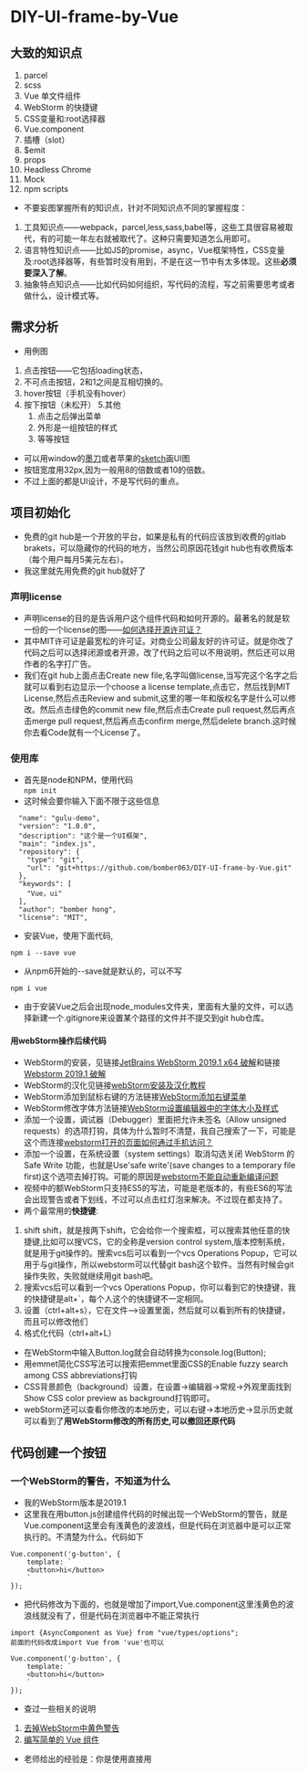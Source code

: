 # DIY-UI-frame-by-Vue
## 大致的知识点
1. parcel
2. scss
3. Vue 单文件组件
4. WebStorm 的快捷键
5. CSS变量和:root选择器
6. Vue.component
7. 插槽（slot）
8. $emit
9. props
10. Headless Chrome
11. Mock
12. npm scripts
* 不要妄图掌握所有的知识点，针对不同知识点不同的掌握程度：
1. 工具知识点——webpack，parcel,less,sass,babel等，这些工具很容易被取代，有的可能一年左右就被取代了。这种只需要知道怎么用即可。
2. 语言特性知识点——比如JS的promise，async，Vue框架特性，CSS变量及:root选择器等，有些暂时没有用到，不是在这一节中有太多体现。这些**必须要深入了解**。
3. 抽象特点知识点——比如代码如何组织，写代码的流程，写之前需要思考或者做什么，设计模式等。
## 需求分析
* 用例图
1. 点击按钮——它包括loading状态，
2. 不可点击按钮，2和1之间是互相切换的。
3. hover按钮（手机没有hover）
4. 按下按钮（未松开）
5.其他
   1. 点击之后弹出菜单
   2. 外形是一组按钮的样式
   3. 等等按钮
* 可以用window的[墨刀](https://modao.cc/)或者苹果的[sketch](http://www.sketchcn.com/)画UI图
* 按钮宽度用32px,因为一般用8的倍数或者10的倍数。
* 不过上面的都是UI设计，不是写代码的重点。
## 项目初始化
* 免费的git hub是一个开放的平台，如果是私有的代码应该放到收费的gitlab brakets，可以隐藏你的代码的地方，当然公司原因花钱git hub也有收费版本（每个用户每月5美元左右）。
* 我这里就先用免费的git hub就好了
### 声明license
* 声明license的目的是告诉用户这个组件代码和如何开源的。最著名的就是软一份的一个license的图——[如何选择开源许可证？](http://www.ruanyifeng.com/blog/2011/05/how_to_choose_free_software_licenses.html)
* 其中MIT许可证是最宽松的许可证。对商业公司最友好的许可证。就是你改了代码之后可以选择闭源或者开源，改了代码之后可以不用说明，然后还可以用作者的名字打广告。
* 我们在git hub上面点击Create new file,名字叫做license,当写完这个名字之后就可以看到右边显示一个choose a license template,点击它，然后找到MIT License,然后点击Review and submit,这里的哪一年和版权名字是什么可以修改。然后点击绿色的commit new file,然后点击Create pull
request,然后再点击merge pull request,然后再点击confirm merge,然后delete branch.这时候你去看Code就有一个License了。
### 使用库
* 首先是node和NPM，使用代码   
`npm init`
* 这时候会要你输入下面不限于这些信息
```
  "name": "gulu-demo",
  "version": "1.0.0",
  "description": "这个是一个UI框架",
  "main": "index.js",
  "repository": {
    "type": "git",
    "url": "git+https://github.com/bomber063/DIY-UI-frame-by-Vue.git"
  },
  "keywords": [
    "Vue，ui"
  ],
  "author": "bomber hong",
  "license": "MIT",
```
* 安装Vue，使用下面代码,
```
npm i --save vue 
```
* 从npm6开始的--save就是默认的，可以不写
```
npm i vue
```
* 由于安装Vue之后会出现node_modules文件夹，里面有大量的文件，可以选择新建一个.gitignore来设置某个路径的文件并不提交到git hub仓库。
#### 用webStorm操作后续代码
* WebStorm的安装，见链接[JetBrains WebStorm 2019.1 x64 破解](http://www.bcniubi.cn/221)和链接[Webstorm 2019.1 破解](https://blog.csdn.net/fu983531588/article/details/89312799)
* WebStorm的汉化见链接[webStorm安装及汉化教程](https://blog.csdn.net/qq_33915006/article/details/79696319)
* WebStorm添加到鼠标右键的方法链接[WebStorm添加右键菜单](https://www.jianshu.com/p/de8f31e11dea)
* WebStorm修改字体方法链接[WebStorm设置编辑器中的字体大小及样式](https://www.cnblogs.com/dzlishen/p/4253280.html)
* 添加一个设置，调试器（Debugger）里面把允许未签名（Allow unsigned requests）的选项打钩，具体为什么暂时不清楚，我自己搜索了一下，可能是这个而连接[webstorm打开的页面如何通过手机访问？](https://blog.csdn.net/qq_28296925/article/details/94602731)
* 添加一个设置，在系统设置（system settings）取消勾选关闭 WebStorm 的 Safe Write 功能，也就是Use'safe write'(save changes to a temporary file first)这个选项去掉打钩。可能的原因是[webstorm不能自动重新编译问题](https://blog.csdn.net/qq_34149935/article/details/79224263)
* 视频中的额WebStorm只支持ES5的写法，可能是老版本的，有些ES6的写法会出现警告或者下划线，不过可以点击红灯泡来解决。不过现在都支持了。
* 两个最常用的**快捷键**:
1. shift shift，就是按两下shift，它会给你一个搜索框，可以搜索其他任意的快捷键,比如可以搜VCS，它的全称是version control system,版本控制系统，就是用于git操作的。搜索vcs后可以看到一个vcs Operations Popup，它可以用于与git操作，所以webstorm可以代替git bash这个软件。当然有时候会git操作失败，失败就继续用git bash吧。
2. 搜索vcs后可以看到一个vcs Operations Popup，你可以看到它的快捷键，我的快捷键是alt+`，每个人这个的快捷键不一定相同。
3. 设置（ctrl+alt+s），它在文件——>设置里面，然后就可以看到所有的快捷键，而且可以修改他们
4. 格式化代码（ctrl+alt+L）
* 在WebStorm中输入Button.log就会自动转换为console.log(Button);
* 用emmet简化CSS写法可以搜索把emmet里面CSS的Enable fuzzy search among CSS abbreviations打钩
* CSS背景颜色（background）设置，在设置->编辑器->常规->外观里面找到Show CSS color preview as background打钩即可。
* webStorm还可以查看你修改的本地历史，可以右键->本地历史->显示历史就可以看到了**用WebStorm修改的所有历史,可以撤回还原代码**
## 代码创建一个按钮
### 一个WebStorm的警告，不知道为什么
* 我的WebStorm版本是2019.1
* 这里我在用button.js创建组件代码的时候出现一个WebStorm的警告，就是Vue.component这里会有浅黄色的波浪线，但是代码在浏览器中是可以正常执行的。不清楚为什么。代码如下
```
Vue.component('g-button', {
    template: `
    <button>hi</button>
    `
});
```
* 把代码修改为下面的，也就是增加了import,Vue.component这里浅黄色的波浪线就没有了，但是代码在浏览器中不能正常执行
```
import {AsyncComponent as Vue} from "vue/types/options";
前面的代码改成import Vue from 'vue'也可以

Vue.component('g-button', {
    template: `
    <button>hi</button>
    `
});
```
* 查过一些相关的说明
1. [去掉WebStorm中黄色警告](https://blog.csdn.net/qq_30091939/article/details/88568456)
2. [编写简单的 Vue 组件](https://www.jianshu.com/p/cf9dbeeb004f)
* 老师给出的经验是：你是使用直接用 <script> 引入的，而WebStorm以为你是通过npm包引入（这种方式应该是需要你声明一下import Vue from 'vue'），所以给你这个提示，所以.......在当前状况下可以无视这个波浪线
### 这个webStorm的警告先这样，继续写组件及样式
* 全局组件的说明见[链接](https://cn.vuejs.org/v2/guide/components.html?#%E7%BB%84%E4%BB%B6%E7%9A%84%E7%BB%84%E7%BB%87)
* 全局注册的组件可以用在其被注册之后的任何 (通过 new Vue) 新创建的 Vue 根实例，也包括其组件树中的所有子组件的模板中。
* 这里的简单代码示例就是在JS中
```
Vue.component('g-button', {
    template: `
    <button>hi</button>
    `
});
```
* 在HTML中实例化这个Vue，挂在到#app这个标签上
```
    new Vue({
        el:'#app',
    })
```
* 增加样式
```
        *{
            box-sizing: border-box;
            padding: 0px;
            margin: 0px;
        }
```
* 为了统一一些CSS的属性值，我们用到CSS变量及:root
* 这里用到CSS的伪类,[:root](https://developer.mozilla.org/zh-CN/docs/Web/CSS/:root)这个 CSS 伪类匹配文档树的根元素。对于 HTML 来说，:root 表示 <html> 元素，除了优先级更高之外，与 html 选择器相同。
* 在声明全局 [CSS 变量](https://developer.mozilla.org/zh-CN/docs/Web/CSS/--*)时 :root 会很有用,带有前缀--的属性名，比如--example--name，表示的是带有值的自定义属性，其可以通过 var 函数在全文档范围内复用的。
* [:active](https://developer.mozilla.org/zh-CN/docs/Web/CSS/:active) CSS伪类匹配被用户激活的元素。它让页面能在浏览器监测到激活时给出反馈。当用鼠标交互时，它代表的是用户按下按键和松开按键之间的时间
* :root的兼容性说明请查看[canIUse网站](https://www.caniuse.com/)
* 这个:root其实就是html选择器。改成html是一样的。
```
        :root{
            --button-height:32px;
            --font-size:14px;
            --button-bg:white;
            --button-active-bg:#eee;
            --border-radius:4px;
            --color:#333;
            --border-color:#999;
            --border-color-hover:#666;
        }
        body{
            font-size:var(--font-size);
        }
        #app{
            margin:20px;
        }
        .g-button{
            font-size: var(--font-size);
            height:var(--button-height);
            padding: 0 1em;
            border-radius:var(--border-radius);
            border:1px solid var(--border-color);
            background: var(--button-bg);
        }
        .g-button:hover{
            border-color: var(--border-color-hover);
        }
        .g-button:active{
            background: var(--button-active-bg);
        }
        .g-button:focus{
            outline: none;//这里是不显示默认蓝色的边框，后续在加focus的样式
        }
```
* 这里WebStorm会认为g-button这个选择器没有使用过，因为我们是在另外一个JS文件里面使用的，所以这个软件查询不到，这个可以忽略。
### 代码组合到一个文件里面
* 目前的代码是分散的，比如
1. JS是写在单独的button.js文件里面。
2. HTML是写在button.js的template里面。
3. 样式写到index.html的style标签里面。
* Vue是可以使用[单文件组件的](https://cn.vuejs.org/v2/guide/single-file-components.html#ad)，也就是**可以用一个文件表示这三种语言，但是需要先引入webpack或者[parcel](https://parceljs.org/)**，目前先用parcel。
* 根据[parcel开始](https://zh.parceljs.org/getting_started.html)里面的安装进行安装
* 前面的Vue的安装是给用户使用的，所以不需要加-D，因为**-D是给开发者使用的,D的意思就是development**，具体见这个链接[npm install -S -D -g 有什么区别](https://www.jianshu.com/p/2e7f3b69e51e)
```
npm i -D parcel-bundler
```
* 创建一个src文件夹。然后把index.html里面的下面的Vue代码拷贝到这个文件里面的app.js里面去。
```
new Vue({
    el: '#app',
})
```
* 在index.html中引入vue的和引入button.js的script代码也可以删除，从app.js里面import来引入
* 删除index.html中的下面行代码
```
<script src="./node_modules/vue/dist/vue.min.js"></script>
<script src="./button.js"></script>
```
* 但是需要引入app.js这个文件，因为所有的**入口全都从这个app.js进入**
```
<script src="./src/app.js"></script>
```
* 这个app.js需要加入vue的引入，通过下面代码
```
import Vue from 'vue'
```
* 它的完整写法是把整个目录写进入，但是import...from...的from命令后面可以跟很多路径格式，若只给出vue，axios这样的包名，则会自动到node_modules中加载；若给出相对路径及文件前缀，则到指定位置寻找。所以可以忽略掉路径，详细省略路径的原因见[链接import Vue from 'vue'](https://blog.csdn.net/bujiongdan/article/details/81416100)，完整的写法
```
import Vue from "../node_modules/vue/dist/vue.js";
```
* 可以看到之前的入口由script里面的src引入，现在通过import引入。
* 在src里面在创建一个**button.vue，包括了html（用template标签），css（用style标签），js（用script标签）的三个代码，**把前面的代码拷贝过来**稍作修改即可**。
* script里面只需要用`export default {}`,style中使用SCSS代码稍微修改下，[这里的`&`是SCSS的语法](https://www.html.cn/doc/sass/#parent-selector),它代表引用父选择器。
* 此时的button.js可以删除掉了
* button.vue此时的代码
* 这里用到了style的[lang属性](https://developer.mozilla.org/zh-CN/docs/Web/HTML/Global_attributes/lang)
```
<template>
    <button class="g-button">按钮</button>
</template>
<script>
    export default {

    }
</script>
<style lang="scss">
    .g-button{
        font-size: var(--font-size);
        height:var(--button-height);
        padding: 0 1em;
        border-radius:var(--border-radius);
        border:1px solid var(--border-color);
        background: var(--button-bg);
        &:hover{
            border-color: var(--border-color-hover);
        }
        &:active{
            background: var(--button-active-bg);
        }
        &:focus{
            outline: none;//这里是不显示默认蓝色的边框，后续在加focus的样式
        }
    }
</style>
```
* 这里用到全局注册的组件[Vue.component](https://cn.vuejs.org/v2/api/#Vue-component)，整个app.js代码修改为
```
import Vue from 'vue'
import Button from './button'

Vue.component('g-button',Button)

new Vue({
    el: '#app',
})
```
* 最后我们需要运行parcel打包代码运行后才可以生效。**需要写入完整路径,window用户还需要在后面加上index.html，不然可能会有No entres found 报错**。
```
./node_modules/.bin/parcel index.html
```
* 如果**你不想写入全部路径可以用npx，它可以帮助你找被目录的路径**
```
npx parcel index.html
```
* parcel会去安装你需要的所有东西(包括vue-template-compiler@2.6.10，@vue/component-compiler-utils@3.0.0，sass@1.22.12，vue-hot-reload-api@2.3.4)，安装完后会有一个链接地址http://localhost:1234/给你就可以在浏览器上查看啦。
### 但是此时运行parcel出现了错误
* 浏览器上报错显示vue.runtime.esm.js:734 [Vue warn]: You are using the **runtime-only build of Vue** where the template compiler is not available. Either pre-compile the templates into render functions, or use the compiler-included build.
* 这里说到runtime-only有问题，此时我们通过[Vue文档](https://cn.vuejs.org/v2/guide/installation.html#Parcel)查看配置parcel需要添加东西，package.json加入下面代码
```
{
  // ...
  "alias": {
    "vue" : "./node_modules/vue/dist/vue.common.js"
  }
}
```
* 修改后就不会去使用默认的runtime-only版本，而是去使用vue.common.js版本。
* 此时ctrl+c断开后使用下面代码运行，**此时需要加上--no-cache,意思是不要使用之前的缓存**
```
npx parcel index.html --no-cache
```
* 因为安装了parcel运行后会有一个.cache文件，如果把这个文件删除掉也可以不加--no-cache。
* 此时就可以在出现的链接http://localhost:1234中看到按钮啦。
* 此时产生的.cache文件（parcel编译的过程中产生的缓存存放的地方）不需要上传到git hub上面去，要放到.gitignore里面去。
* dist文件夹也暂时不用上传，放到.gitignore里面去。
### 其他
* 安装一个git open就可以在所在目录用git直接打开git hub仓库的网页了。这个可以全局安装
```
npm i -g git-open
```
* 然后再任何一个git仓库的目录输入下面代码就可以打开远程git hub仓库了
```
git open
```
* 不过只是用默认的浏览器打开，指定用某个浏览器我还不会用。具体见[链接git-open](https://github.com/paulirish/git-open)
### 小结
***
* 目前我们就把代码从最原始的JS版本变成parcel版本，我们大致做了以下内容：
1. 首先把button.js变成了button.vue。button.vue里面有html内容，JS内容和内容CSS。
2. 在app.js里面把所有的依赖（引入两个script标签）通过import来代替，比如Vue库和button.vue的引入。
3. app.js里面通过Vue.component声明g-button标签对应Button.vue这个引入
4. 然后在app.js里面用new Vue实例化（初始化）标签为#app的这个DIV。
5. index.html里面有一个标签为#app的这个DIV，它里面有一个g-button这个标签，它会去问Vue是否认识这个按钮，因为通过了Vue.component声明过了。他会把这个g-button的按钮渲染成Button.vue
6. 然后就进入到Button.vue这个文件里面看template里面的html,JS和CSS一起来渲染。
7. 通过开发者工具打开http://localhost:1234可以看到渲染后JS自动变成了script标签去引用，CSS自动变成了link去引用。
* 这些就是[单文件组件](https://cn.vuejs.org/v2/guide/single-file-components.html#ad)，特点就是把html,JS,css放到一个文件里面。
* 目前用到的parcel暂时不用配置，比较方便。但是后续需要一些操作。
* 目前学完了前面六个知识点：
1. parcel
2. scss
3. Vue 单文件组件
4. WebStorm 的快捷键
5. CSS变量和:root选择器
6. Vue.component
***
## Vue的slot插槽
* 单文件组件（button.vue）的template代码中的内容不知道是什么，需要外面（index.html）传进来,这时候就用到[slot](https://cn.vuejs.org/v2/api/#slot)和[slot详细](https://cn.vuejs.org/v2/guide/components-slots.html)，当index.html用到这个创建的标签g-button的时候，这个标签里面传入什么信息就会被button.vue的slot替换为什么信息。
```
<template>
    <button class="g-button">
        <slot></slot>
    </button>
</template>
```
* 我在index.html中传入按钮两个字
```
<div id="app">
    <g-button>按钮</g-button>
</div>
```
## 增加Icon
* Icon一般需要设计师来做的比较漂亮，所以前端一般是弄不出来的，这里可以推荐一个[icon网站](https://www.iconfont.cn/)
* 这里不详细说明过程了，详细可以查看以前的博客——[小图标创建](https://zhuanlan.zhihu.com/p/54616676)和[帮助](https://www.iconfont.cn/help/detail?spm=a313x.7781069.1998910419.d8d11a391&helptype=code)
* 这里说明一点就是如果有上下左右这种结构的，可能不一定会有左右或者上下匹配的图标，那么就通过
1. **编辑图标去设置上下或者左右旋转**就好了。
2. 也可以直接下载SVG图片使用墨刀（window）或者Sketch(苹果)可以编辑SVG的软件，也有在线的软件，来更改方向，改变之后上传SVG（这里必须上传SVG格式才行）到icon网站对应你的项目即可。
* 更多[SVG编辑工具](https://www.mockplus.cn/blog/post/1308)，其中一款工具[AICC2019下载Adobe Illustrator CC 2019中文完整破解版免费下载与安装教程](https://www.jianshu.com/p/5e226def99cd)
* 这个Icon标签的宽高和字体一样就可以，设置为1em。代码修改为。
```
    <g-button>
        <svg class="icon" aria-hidden="true">
            <use xlink:href="#i-setting"></use>
        </svg>
        按钮
    </g-button>
```
* CSS代码为
```
.icon{
            width: 1em; height: 1em;
            vertical-align: -0.15em;
        }
```
* 为了便于使用该库的人更好的使用，一般是把SVG不写到index文件里面，而是写到button.vue里面，并且把CSS的样式解决好。
### 用props传值
* 我们用到[Vue的props](https://cn.vuejs.org/v2/api/#props),props 可以是数组或对象，用于接收来**自父组件的数据**。props 可以是简单的数组，或者使用对象作为替代，对象允许配置高级选项，如类型检测、自定义验证和设置默认值。
* 我们在button.vue里面写入
```
<script>
    export default {
        props:['icon']
    }
</script>
```
* **这里的icon是一个标签的属性，并且是一个变量，这里的icon值是父级组件标签的属性传过来的**，也就是index.html的标签g-button的属性传过来的。我们传入icon为setting
```
<div id="app">
    <g-button icon="setting">
        按钮
    </g-button>
</div>
```
* 这里的**export对应该文件路径的import**。在import下面输入console.log(icon)可以打出这个icon的值，也就是也就是index.html的标签g-button的属性传过来的值。
* button.vue上面用到export
```
    export default {
        props:['icon']
    }
```
* app.js里面用到import
```
import Button from './button'
```
* [传递动态prop](https://cn.vuejs.org/v2/guide/components-props.html#%E4%BC%A0%E9%80%92%E9%9D%99%E6%80%81%E6%88%96%E5%8A%A8%E6%80%81-Prop)，这里需要用到v-bind:绑定属性，也可以简写为一个冒号:,这里还用到ES的反引号和插入${}的[模板字符串](https://developer.mozilla.org/zh-CN/docs/Web/JavaScript/Reference/template_strings)用法，也就是把它变成了一个JS语法的操作。
```
        <svg class="icon" aria-hidden="true">
            <use :xlink:href="`#i-${icon}`"></use>
        </svg>
```
* export和import的用法[说明](https://www.cnblogs.com/xiaotanke/p/7448383.html)
### 一个BUG
* 如果用户没有传入icon，也就是index.html里面的 g-button没有写icon，那么就会出现一个空的SVG占用位置。
* 只需要加一个v-if即可，v-if 指令用于条件性地渲染一块内容。这块内容只会在指令的表达式返回 truthy 值的时候被渲染。就是icon变量存在的时候那么就肯定是返回truthy值，才会出现SVG，不存在就不出现SVG
```
        <svg v-if="icon" class="icon" aria-hidden="true">
            <use :xlink:href="`#i-${icon}`"></use>
        </svg>
```
### icon从左边换到右边
* 这里要增加一个变量icon-position（短横线法）或者iconPostion（驼峰法）,**这个变量在HTML只能用中划线与他们对应，**HTML中的特性名是大小写不敏感的**，所以浏览器会把所有大写字符解释为小写字符。这意味着当你使用 DOM 中的模板时，camelCase (驼峰命名法) 的 prop 名需要使用其等价的 kebab-case (短横线分隔命名) 命名，具体说明详细见[Prop 的大小写 (camelCase vs kebab-case)](https://cn.vuejs.org/v2/guide/components-props.html#Prop-%E7%9A%84%E5%A4%A7%E5%B0%8F%E5%86%99-camelCase-vs-kebab-case)
* 但是**在v-bind绑定的style里面就必须要写驼峰**，不管props里面是icon-position（短横线法）还是iconPosition（驼峰法）
```
v-bind:style="{order:iconPosition}"
```
* 介绍两种方法：
1. 用v-if,[v-else](https://cn.vuejs.org/v2/api/#v-else)来判断之后把slot的顺序修改，但是这样写重复代码有点多，重复多了就会不小心犯错。比如
```
        <button class="g-button" v-if="iconPosition==='right'">
            <slot></slot>
            <svg v-if="icon" class="icon"  aria-hidden="true">
                <use :xlink:href="`#i-${icon}`"></use>
            </svg>
        </button>
        <button class="g-button" v-else>
            <svg v-if="icon" class="icon"  aria-hidden="true">
                <use :xlink:href="`#i-${icon}`"></use>
            </svg>
            <slot></slot>
        </button>
```
2. 用 v-bind:class,用CSS来控制前后顺序，不用JS控制前后顺序，这样用CSS来做样式相关的代码，可以减少代码重复导致不小心的犯错,这里用到了[用方括号括起来的 JavaScript 表达式作为一个指令的参数](https://cn.vuejs.org/v2/guide/syntax.html#%E5%8A%A8%E6%80%81%E5%8F%82%E6%95%B0),比如下面的代码，这里的${iconPosition}首先会被props里面的icon-position替换，prop这里的icon-position是index中赋值的right，所以${iconPosition}最后就是right，所以就变成`{[`icon-right`]:true}`,
icon-right会被作为一个 JavaScript 表达式进行动态求值，求得的值将会作为最终的参数来使用。那么这个绑定将等价于 v-bind:class={icon-right:true}。**这个 class 存在与否将取决于数据属性 icon-right 的 truthiness,默认是false，**也就是默认不绑定icon-right这个class,但是如果是true那么就会绑定icon-right这个class。具体见[对象语法](https://cn.vuejs.org/v2/guide/class-and-style.html#%E5%AF%B9%E8%B1%A1%E8%AF%AD%E6%B3%95)
```
            <svg v-if="icon" class="icon" v-bind:class="{[`icon-${iconPosition}`]:true}" aria-hidden="true">
                <use :xlink:href="`#i-${icon}`"></use>
            </svg>
```
* script中有props
```
<script>
    export default {
        props:['icon','icon-position']
    }
</script>
```
* 外面的index.html中的icon-position做了赋值
```
<div id="app">
    <g-button icon="setting" icon-position="right">
        按钮
    </g-button>
    <g-button icon="setting">
        按钮
    </g-button>
</div>
```
* CSS 的选择器默认的order为0，icon-right的order为1，也就是在默认的右边。
```
        & .icon{
            width: 1em; height: 1em;
            vertical-align: -0.15em;
            order:0;
            /*fill: currentColor;*/
            /*overflow: hidden;*/
        }
        & .icon-right{
            order:1;
        }
    }
```
3. 也可以把v-bind:class绑定到SVG的上一级div上面。不过这里需要注意slot是不能绑定class的也就是slot标签不能有属性class，因为它会消失，具体为什么暂时不清楚，所以需要给slot外面加一个div并且绑定一个默认的class。
* 外面的index.html代码也有icon-position="right"
```
    <g-button icon="setting" icon-position="right">
        按钮
    </g-button>
```
* template代码为
```
        <button class="g-button" v-bind:class="{[`icon-${iconPosition}`]:true}">
            <svg v-if="icon" class="icon"  aria-hidden="true">
                <use :xlink:href="`#i-${icon}`"></use>
            </svg>
            <div class="content">
                <slot ></slot>
            </div>
        </button>
```
* script一样
```
    export default {
        props:['icon','icon-position']
    }
```
* CSS代码需要有默认的顺序（icon在前面，content在后面）和icon-right的样式顺序（icon在后面，content在前面）
```
        & .icon{
            width: 1em; height: 1em;
            vertical-align: -0.15em;
            order:1;
            /*fill: currentColor;*/
            /*overflow: hidden;*/
        }
        & .content{
            order:2;
        }
        &.icon-right{
            & .icon{
                order:2;
            }
            & .content{
                order:1;
            }
        }
```
* 当然也可以直接用v-bind:style，v-bind:style 的对象语法十分直观——看着非常像 CSS，但**其实是一个 JavaScript 对象**。CSS 属性名可以用驼峰式 (camelCase) 或短横线分隔 (kebab-case，记得用引号括起来) 来命名
### 解决一个CSS不对齐BUG
* 发现两个按钮上下之间没有对齐，这是**因为inline元素引起的BUG**，这时候只需要在对应的class上面加上下面属性和值（这个值除了默认值都可以，比如top,middle等）即可：
```
    .g-button{
        vertical-align: top;
        }
```
### 继续增加icon和字体之间的CSS间隙样式
* 只需要icon和字体之间间隙为0.3em即可，因为默认样式会增加到所有样式中，包括icon-right样式里面去，所需要在icon-right里面写上margin-right:0
```
        & .icon{
            margin-right:.1em;
        }
        & .content{
            order:2;
        }
        &.icon-right{
            & .icon{
                order:2;
                margin-left:.1em;
                margin-right:0;
            }
            & .content{
                order:1;
            }
```
### props的另一种写法，不用数组，用对象
* [props](https://cn.vuejs.org/v2/api/#props)用数组是简单语法，对象语法稍微复杂一点,因为它可以提供验证。并且提供了一些选项：
1. type: 可以是下列原生构造函数中的一种：String、Number、Boolean、Array、Object、Date、Function、Symbol,任何自定义构造函数、或上述内容组成的数组。会检查一个 prop 是否是给定的类型，否则抛出警告。
2. default: any，为该 prop 指定一个默认值。如果该 prop 没有被传入，则换做用这个值。
3. required: Boolean，定义该 prop 是否是必填项。在非生产环境中，如果这个值为 truthy 且该 prop 没有被传入的，则一个控制台警告将会被抛出。
4. validator: Function，自定义验证函数会将该 prop 的值作为唯一的参数代入。在非生产环境下，如果该函数返回一个 falsy 的值 (也就是验证失败)，一个控制台警告将会被抛出。
* 我们可以通过validator函数打出传进来的参数是什么，比如
```
                validator(xxx) {
                    console.log(xxx)
                }
```
* 为了防止用户输入除了左left右right以外别的方向，我们可以通过下面的验证函数.
```
                validator(xxx) {
                    if(xxx!=='left'&&xxx!=='right'){
                    return false
                    }
                    return true
                }
```
* 当用户输入除了left和right以外的值浏览器就会报错,报错示例.
```
vue.common.dev.js:750 [Vue warn]: Invalid prop: custom validator check failed for prop "iconPosition".

found in

---> <GButton>
       <Root>
```
* 上面的validator代码如果是使用WebStorm（他是一种智能的IDE）那么就可以看到有黄色小灯泡，里面有一堆优化代码的选项，有很多可以简化的选项，这里选择其中一种，比如可以选择simplify if-else就变成了
```
                validator(xxx) {
                    return !(xxx !== 'left' && xxx !== 'right');
                }
```
* 还可以继续优化，把&&改成||
```
                    return xxx === 'left' || xxx === 'right';
```
* 我们定义type类型为字符串，并且default默认值为'left',然后只能输入的参数只能使left和right.
### 小结
***
* 我们是怎么引入这个icon到从左边到右边的
1. 在index.html上增加一个icon-position，如果它赋值为right就是右边。如果没有写这个icon-position那就就出现在最左边。
2. 这个class是如何控制的，是通过这个代码,它通过**方括号和字符串模板的插入${}，并且通过绑定class的对象语法完成**。
3. 绑定class之后，通过对应Class控制CSS的order就可以间接控制顺序了。
```
v-bind:class="{[`icon-${iconPosition}`]:true}"
```
***
## 增加icon.vue，将svg代码组件化整理到icon.vue
* 如果需要新增加icon，那么需要重新写以前的重复代码，如何解决呢？增加icon.vue是可以减少更多的重复代码
* 建立一个icon.vue代码为：
```
<template>
        <svg class="g-icon">
            <use :xlink:href="`#i-${name}`"></use>
        </svg>
</template>
<script>
    export default {
        props:['name']
    }
</script>
<style lang="scss">
    .g-icon {
        vertical-align: -0.15em;
        width: 1em;
        height: 1em;
    }
</style>
```
* app.js里面引入全局组件icon.vue
```
import Icon from './icon'

Vue.component('g-icon',Icon)
```
* button.vue的下面代码就可以删除
```
            <svg v-if="icon" class="icon" >
                <use :xlink:href="`#i-${icon}`"></use>
            </svg>
```
* 替换为下面的代码，注意name前面需要有一个冒号:。这个冒号是v-bind:的缩写，如果不写这个冒号icon就是一个字符串，写了这个icon是一个变量，也就是props里面的变量icon。可以用外部对这个icon属性进行赋值操作。
```
            <g-icon v-if="icon" :name="icon"></g-icon>
```
* 这时候你就可以在index.html或button.vue中都可以使用g-icon标签了。
* 但是还有一个icon的class样式没有加入，我们把代码加入这个class它主要是控制顺序，也就是order，还有一些margin。
```
            <g-icon class="icon" v-if="icon" :name="icon"></g-icon>
```
## 增加loading icon
### loading的CSS样式
* 继续在iconfont网站找一个加载的图标。
* 然后增加一个loading-css的class
```
            <g-icon name="loading" class="loading-css"></g-icon>
```
* 然后在button.vue上添加一个旋转的动画
```
    @keyframes rotate {
        from{
            transform: rotate(0deg);
        }
        to{
            transform:rotate(360deg);
        }
        
        & .loading-css{
            animation: rotate 1.5s linear infinite;
        }
```
* [SVG](https://developer.mozilla.org/zh-CN/docs/Web/SVG/Tutorial)改变颜色是用fill，比如
```
fill:red
```
* 增加一个loading 属性
```
            'loading':{
              type:Boolean,
              default: false
            },
```
* 当属性后面的值要表示变量的时候，属性前面必须要有冒号：或者v-bind:，因为这样的属性值这样才能使它成为JS的代码，比如下面的就是字符串"true"
```
    <g-button loading="true">
```
* 下面的就是JS代码对应的布尔true，此时的引号已经没用了，**可以去掉这个双引号,也可以留着双引号。**
```
    <g-button :loading="true">
```
* 只要loading存在的话，那么icon应该隐藏删除掉，那么就写上下面代码,既有loading又有icon的时候v-if就返回false，如果只有icon，loading为false的时候就返回true.
```
      <g-icon class="icon" v-if="icon&&!loading" :name="icon"></g-icon>
```
* 为了让loading和icon出现的左右顺序也相同，需要给loading还加上icon的class。这样CSS里面的order控制的顺序也会去控制loading了.
```
      <g-icon v-if="loading" name="loading" class="loading-css icon"></g-icon>
```
### $emit事件
* 这里需要一个[绑定事件v-on](https://cn.vuejs.org/v2/api/#v-on),@是v-on的缩写。
* 当有绑定事件，比如点击事件，点击了g-button，这个g-button的单元件组件有比较多的标签（有button，有g-icon，有div和slot），你需要用到[$emit](https://cn.vuejs.org/v2/api/#vm-emit)，这样就可以**告诉父组件这个子组件的哪个标签被这个点击事件触发了**。哪个地方引导这个触发呢？是js里面的对象触发的（相当于整个组件触发一个click事件）
* **原生的标签点击事件是知道了那个标签被点击了的**,因为原生的button就只有一个button。
* 这种**组件里面的标签比较多的，就需要靠emit来触发，字符串模板（template）里面的this是省略掉的**。他是通过with来实现的，具体见链接[MDN with](https://developer.mozilla.org/zh-CN/docs/Web/JavaScript/Reference/Statements/with)和[Vue 为什么要使用 with 语句？](https://segmentfault.com/q/1010000018552495)
```
        <button class="g-button" v-bind:class="{[`icon-${iconPosition}`]:true}" @click="$emit('click')">
```
* 因为只执行了一句代码所以上面的是简写(不需要写出x这个变量和methods)，下面的是展开后详细的写法，你还可以写成这样,x是methods里面x()
```
        <button class="g-button" v-bind:class="{[`icon-${iconPosition}`]:true}" @click="x">
```
* script里面，**script里面要写上this**
```
<script>
    export default {
        methods:{
            x(){
                this.$emit('click')
            }
        }
    }
</script>
```
* props是需要父组件里面的属性的值传给子组件，而**data**是组件（包括组件或子组件）**本身**的属性值。比如下面的**左边的loading**是子组件里面props的属性loading，它赋值给**右边的loading1**，右边的loading1是父组件本身的一个变量属性，这个变量属性来自于data。这样这个loading1是一个变量，不是写死的一个值，就可以通过点击事件click后来执行JS代码loading1=!loading1，来改变这个true或者false的状态。
```
    <g-button :loading="loading1" v-on:click="loading1=!loading1">
```
* 父组件的data
```
new Vue({
    el: '#app',
    data:{
        loading1:false
    }
})
```
## CSS整理（代码可以选择把竖向排列变成横向排列，这样可以节省一些空间，不过本次暂时不整理）
## 上一页和下一页组合在一起的例子效果
* 新建一个button-group.vue，template里面如果只有slot会报错
```
<template>
    <div>
    <slot></slot>
    </div>
</template>
```
* 报错信息
```
Cannot use <slot> as component root element because it may contain multiple nodes.
```
* 所以最好在slot标签外面加上一个div标签，这样就不会报错了.
```
<template>
    <div>
    <slot></slot>
    </div>
</template>
```
### 增加部分CSS
#### 方法一——用border-left:none
* 中间的边框可以删除一边( border-left:none)的来达到贴合的目的。用到[CSS 否定伪类:not](https://developer.mozilla.org/zh-CN/docs/Web/CSS/:not)
```
    .g-button-group {
        display: inline-flex;
        vertical-align: top;

        .g-button {
            border-radius: 0px;
            &:not(:first-child){
                border-left:none
            }
            &:first-child {
                border-bottom-left-radius: var(--border-radius);
                border-top-left-radius: var(--border-radius);
            }

            &:last-child {
                border-bottom-right-radius: var(--border-radius);
                border-top-right-radius: var(--border-radius);
            }
        }
    }
```
* **但是存在一个BUG**,就是除了第一个按钮以外，后面其他的左边的border是没有的（none），那么hover的时候变色就会显得很难看了。所以不要使用这种方法。
#### 方法二——用margin-left
* 用margin-left,用到z-index，当hover的时候让他排到最外面，不然会被后面的遮盖住
```
    .g-button-group {
        display: inline-flex;
        vertical-align: top;

        .g-button {
            border-radius: 0px;
            margin-left:-1px;
            &:first-child {
                border-bottom-left-radius: var(--border-radius);
                border-top-left-radius: var(--border-radius);
            }

            &:last-child {
                border-bottom-right-radius: var(--border-radius);
                border-top-right-radius: var(--border-radius);
            }
            &:hover{
                position: relative;
                z-index: 1;
            }
        }
    }
```
### 解决可能的风险
* 还存在一个风险，就是如果g-button标签被一个div标签包裹起来会显示出问题。所以通过一些操作来组织这样的代码产生。
* 这里需要用到下面三个知识点：
1. 需要稍微了解一下[生命周期图示](https://cn.vuejs.org/v2/guide/instance.html#生命周期图示)的知识，详细的解释可以看下这篇[文章——vue生命周期钩子函数详解](https://blog.csdn.net/qq_35585701/article/details/81216704),我们就知道[mounted函数](https://cn.vuejs.org/v2/api/#mounted)是el 被新创建的 vm.$el 替换，并挂载到实例上去之后调用该钩子。那么我们就可以在这个周期的时候通过一些实例属性查询是否存在g-button以外的其他标签（比如div）
2. 此时用[vm.$children](https://cn.vuejs.org/v2/api/#vm-children)是找不到div标签的，因为它只能找到Vue实例的标签。我们可以用[this.$el](https://cn.vuejs.org/v2/api/#vm-el),因为$el是**Vue 实例使用的原生根 DOM 元素实例**
3. [for of](https://developer.mozilla.org/zh-CN/docs/Web/JavaScript/Reference/Statements/for...of)，该语句遍历可迭代对象定义要迭代的数据（也就是key对应的value）。
4. [console.warn](https://developer.mozilla.org/zh-CN/docs/Web/API/Console/warn)向 Web 控制台输出一条警告信息
5. [toLowerCase()](https://developer.mozilla.org/zh-CN/docs/Web/JavaScript/Reference/Global_Objects/String/toLowerCase) 会将调用该方法的字符串值转为小写形式，并返回。
* 最后g-button-group的CSS代码
```
<style lang="scss">
    .g-button-group {
        display: inline-flex;
        vertical-align: top;

        .g-button {
            border-radius: 0px;
            margin-left:-1px;
            &:first-child {
                border-bottom-left-radius: var(--border-radius);
                border-top-left-radius: var(--border-radius);
            }

            &:last-child {
                border-bottom-right-radius: var(--border-radius);
                border-top-right-radius: var(--border-radius);
            }
            &:hover{
                position: relative;
                z-index: 1;
            }
        }
    }
</style>
```
* 最后g-button-group的script代码
```
<script>
    export default {
        mounted(){
            // console.log(this.$el.children)
            for(let node of this.$el.children){
                if(node.nodeName.toLowerCase()!=='button'){
                    console.warn(`g-button-group的子元素应该全是g-button元素,但是你使用了${node.nodeName.toLowerCase()}元素`)
                }
            }
        }
    }
</script>
```
### 一个小BUG(第一个元素不需要margin-left:-1px)
* 只让出了第一个子元素左边移动1px
```
    &:not(:first-child){margin-left:-1px;}
```
### 这里把变量loading改成loadings，为了不合svg的loading名字冲突
* 这里的loading是svg的一个标签属性名字中的一段文字，而loadings是属性props.
* button.vue里面由
```
<template>
            <g-icon v-if="loading" name="loading" class="loading-css icon"></g-icon>
</template>
<script>
    export default {
        props: {
            'loading':{
              type:Boolean,
              default: false
            }
        }
    }
</script>
```
* 修改为
```
<template>
            <g-icon v-if="loadings" name="loading" class="loading-css icon"></g-icon>
</template>
<script>
    export default {
        props: {
            'loadings':{
              type:Boolean,
              default: false
            }
        }
    }
</script>
```
* index.html里面由
```
    <g-button :loading="loading1" v-on:click="loading1=!loading1">
        按钮
    </g-button>
```
* 修改为
```
    <g-button :loadings="loading1" v-on:click="loading1=!loading1">
        按钮
    </g-button>
```
### 加冒号和不加冒号区别
* icon.vue中下面的代码name如果**不加冒号**：icon.vue这个组件产生的标签g-icon中有一个name属性(也就是props:['name'])。**右边的赋值就是一个字符串**，除非是字符串的情况下才会这样写。**就算你在这里写的不是字符串它也会把它转换为字符串**
```
            <g-icon v-if="loadings" name="loading" class="loading-css icon"></g-icon>
```
* icon.vue中下面的代码name如果**加冒号**：icon.vue这个组件产生的标签g-icon中有一个name属性。**右边的赋值就是一个变量**，因为这里要用到的是字符串，所以如果写成变量的形式可以把它通过String() 转换为字符串。
```
            <g-icon v-if="loadings" :name=String("loading") class="loading-css icon"></g-icon>
```
## 单元测试
* Vue上面就有[单元测试](https://cn.vuejs.org/v2/guide/unit-testing.html)的说明，但是目前看的不是很懂。
* 单元测试需要用[chai.js库](https://www.chaijs.com/),Chai is a **BDD / TDD** assertion library for node and the browser that can be delightfully paired with any javascript testing framework.
* 那么什么是BDD、TDD、assert分别是啥？
1. [BDD](https://baike.baidu.com/item/BDD/10735732?fr=aladdin)——Behavior Driven Development，行为驱动开发,行为驱动开发是测试驱动开发的扩展：**开发使用了一种简单的，特定于领域的脚本语言（例如，类似于英语的句子）。这些DSL将结构化的自然语言语句（例如，类似于英语的句子）转换为可执行的测试。**
2. [TDD](https://en.wikipedia.org/wiki/Test-driven_development)——Test-Driven Development,测试驱动开发,是一种软件开发过程，它依赖于非常短的开发周期的重复：将需求转换为非常具体的测试用例，然后对软件进行改进以使测试通过
3. [assert](https://zh.wikipedia.org/wiki/%E6%96%B7%E8%A8%80_(%E7%A8%8B%E5%BC%8F)),是一种放在程序中的一阶逻辑（如一个结果为真或是假的逻辑判断式），目的是为了标示与验证程序开发者预期的结果－当程序运行到断言的位置时，对应的断言应该为真。若断言不为真时，程序会中止运行，并给出错误消息。
    * 其实浏览器的控制台就有断言的命令就是[console.assert](https://developer.mozilla.org/zh-CN/docs/Web/API/Console/assert),如果断言为false，则将一个错误消息写入控制台。如果断言是true，没有任何反应。比如下面的判断就是错的，那么就会弹出Assertion failed: console.assert
    ```
    console.assert(1===2)//会弹出Assertion failed: console.assert
    ```
* 浏览器自带的console.assert功能比较弱，只能判断是真是假，如果需要更多功能可以使用[chai.js库]((https://www.chaijs.com/))。它给了三种形式的断言
1. Should
2. Expect
3. Assert
* 这里就以Expect举例好了。先安装chai.js,在你的目录属性下面命令,-D是给开发者用的
```
npm i -D chai
```
* 运行后显示版本chai@4.2.0
### 通过Vue.extend构造一个函数
* 这里用需要构造一个函数，用到[Vue.extend](https://cn.vuejs.org/v2/api/#Vue-extend),使用基础 Vue 构造器，创建一个“子类”。参数是一个包含组件选项的对象。data 选项是特例，需要注意 - 在 Vue.extend() 中它必须是函数
* 我们**通过JS把按钮写到页面里面**，通过一个方法（Vue.extend方法）构造函数，用new就可以Vue实例一个对象，然后挂载([vm.$mount](https://cn.vuejs.org/v2/api/#vm-mount))到一个标签上面。比如下面代码
```
    const Constructor=Vue.extend(Button)//button组件变成构造函数
    const button=new Constructor()//通过这个构造函数new之后变成一个Vue实例
    button.$mount(test)//把button这个Vue实例挂载到id为test的标签上面。
```
* index.html上新增一个测试的id=text
```
    <div id="test"></div>
```
* 这样就通过JS把按钮写到页面里面了
* 这里如果不挂载到标签上它只能只是一个虚拟的DOM。
* 因为Button是来自于import Button from './button'，这个button.vue里面的属性如下：
```
        props: {
            'icon': {},
            'loading':{
              type:Boolean,
              default: false
            },
            'iconPosition': {
                type: String,
                default: 'left',
                validator(xxx) {
                    return xxx === 'left' || xxx === 'right';
                }
            }
        }
```
### 使用propData来修改new创建的实例的属性值
* 怎么来修改或者设置props里面的各种属性的值呢，**这里可以通过[propsData](https://cn.vuejs.org/v2/api/#propsData)来修改属性值**,限制：只用于 new 创建的实例中。创建实例时传递 props。主要作用是方便测试。
* 这样就可以通过
```
    const button=new Constructor({
        propsData:{
            icon:'setting'
        }
    })
```
* 这样就可以在页面上看到一个button的icon了。


* [vue之父子组件间通信实例讲解(props、ref、emit)](https://www.cnblogs.com/myfate/p/10965944.html)
* [data](https://cn.vuejs.org/v2/api/#data),实例创建之后，可以通过 vm.$data 访问原始数据对象。Vue 实例也代理了 data 对象上所有的属性，因此访问 vm.a 等价于访问 vm.$data.a。
* [el](https://cn.vuejs.org/v2/api/#el)
* [Vue子组件与父组件(看了就会)](https://blog.csdn.net/HaiJun_Aion/article/details/84801370)
* [Vue中到底是什么是父组件，什么是子组件？](http://www.imooc.com/wenda/detail/480094)
## 其他说明
* 一个Vue的UI组件。
* 使用本框架前，请在CSS中开启下面代码
```
        *{
            box-sizing: border-box;
            padding: 0px;
            margin: 0px;
        }
```
作者：bomber